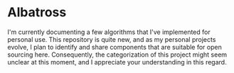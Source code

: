 # Albatross

I'm currently documenting a few algorithms that I've implemented for personal use. This
repository is quite new, and as my personal projects evolve, I plan to identify and share
components that are suitable for open sourcing here. Consequently, the categorization of
this project might seem unclear at this moment, and I appreciate your understanding in
this regard.
